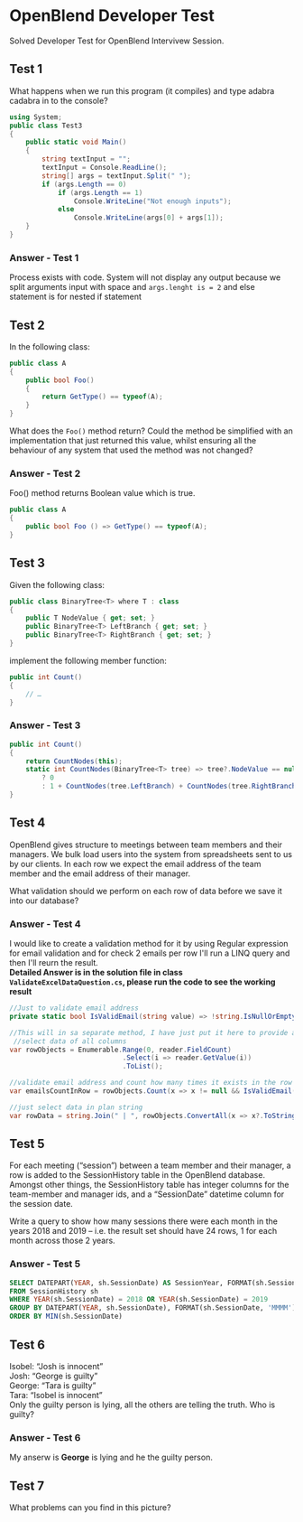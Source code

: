 # OpenBlend Developer Test

Solved Developer Test for OpenBlend Intervivew Session.

## Test 1

What happens when we run this program (it compiles)  and type adabra cadabra in to the console?

```C#
using System;
public class Test3
{
    public static void Main()
    {
        string textInput = "";
        textInput = Console.ReadLine();
        string[] args = textInput.Split(" ");
        if (args.Length == 0)
            if (args.Length == 1)
                Console.WriteLine("Not enough inputs");
            else
                Console.WriteLine(args[0] + args[1]);
    }
}
```

### Answer - Test 1

Process exists with code. System will not display any output because we split arguments input with space and `args.lenght is = 2` and else statement is for nested if statement

## Test 2

In the following class:

```C#
public class A
{
    public bool Foo()
    {
        return GetType() == typeof(A);
    }
}
 ```

What does the `Foo()` method return? Could the method be simplified with an implementation that just returned this value, whilst ensuring all the behaviour of any system that used the method was not changed?

### Answer - Test 2

Foo() method returns Boolean value which is true.

```C#
public class A
{
    public bool Foo () => GetType() == typeof(A);
}
```

## Test 3

Given the following class:

```C#
public class BinaryTree<T> where T : class
{
    public T NodeValue { get; set; }
    public BinaryTree<T> LeftBranch { get; set; }
    public BinaryTree<T> RightBranch { get; set; }
}
```

implement the following member function:

```C#
public int Count()
{
    // …
}
```

### Answer - Test 3

```C#
public int Count()
{
    return CountNodes(this);
    static int CountNodes(BinaryTree<T> tree) => tree?.NodeValue == null
        ? 0
        : 1 + CountNodes(tree.LeftBranch) + CountNodes(tree.RightBranch);
}

```

## Test 4

OpenBlend gives structure to meetings between team members and their managers.  We bulk load users into the system from spreadsheets sent to us by our clients.  In each row we expect the email address of the team member and the email address of their manager.

What validation should we perform on each row of data before we save it into our database?

### Answer - Test 4

I would like to create a validation method for it by using Regular expression for email validation and for check 2 emails per row I'll run a LINQ query and then I'll reurn the result.  
__Detailed Answer is in the solution file in class `ValidateExcelDataQuestion.cs`, please run the code to see the working result__

```C#
//Just to validate email address
private static bool IsValidEmail(string value) => !string.IsNullOrEmpty(value) && Regex.IsMatch(value, @"^[^@\s]+@[^@\s]+\.[^@\s]+$", RegexOptions.IgnoreCase);

//This will in sa separate method, I have just put it here to provide an overview
 //select data of all columns
var rowObjects = Enumerable.Range(0, reader.FieldCount)
                            .Select(i => reader.GetValue(i))
                            .ToList();

//validate email address and count how many times it exists in the row
var emailsCountInRow = rowObjects.Count(x => x != null && IsValidEmail(x.ToString()));

//just select data in plan string
var rowData = string.Join(" | ", rowObjects.ConvertAll(x => x?.ToString()).ToArray());
```

## Test 5

For each meeting (“session”) between a team member and their manager, a row is added to the SessionHistory table in the OpenBlend database.  Amongst other things, the SessionHistory table has integer columns for the team-member and manager ids, and a “SessionDate” datetime column for the session date.

Write a query to show how many sessions there were each month in the years 2018 and 2019 – i.e. the result set should have 24 rows, 1 for each month across those 2 years.

### Answer - Test 5

```SQL
SELECT DATEPART(YEAR, sh.SessionDate) AS SessionYear, FORMAT(sh.SessionDate, 'MMMM') AS SessionMonth, COUNT(*) SessionsPerMonth
FROM SessionHistory sh
WHERE YEAR(sh.SessionDate) = 2018 OR YEAR(sh.SessionDate) = 2019
GROUP BY DATEPART(YEAR, sh.SessionDate), FORMAT(sh.SessionDate, 'MMMM')
ORDER BY MIN(sh.SessionDate)
```

## Test 6

Isobel: “Josh is innocent”  
Josh: “George is guilty”  
George: “Tara is guilty”  
Tara: “Isobel is innocent”  
Only the guilty person is lying, all the others are telling the truth.  Who is guilty?

### Answer - Test 6

My anserw is __George__ is lying and he the guilty person.

## Test 7

What problems can you find in this picture?
